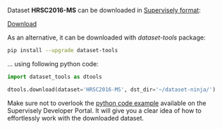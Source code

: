 Dataset **HRSC2016-MS** can be downloaded in [Supervisely format](https://developer.supervisely.com/api-references/supervisely-annotation-json-format):

 [Download](https://assets.supervisely.com/remote/eyJsaW5rIjogInMzOi8vc3VwZXJ2aXNlbHktZGF0YXNldHMvMjUwNV9IUlNDMjAxNi1NUy9ocnNjMjAxNi1tcy1EYXRhc2V0TmluamEudGFyIiwgInNpZyI6ICJNTlFHOC9MdXluUkh5SDY1TkxrVjdrVjU0TElkeXFNRmxZRnVFQ09mYzZRPSJ9?response-content-disposition=attachment%3B%20filename%3D%22hrsc2016-ms-DatasetNinja.tar%22)

As an alternative, it can be downloaded with *dataset-tools* package:
``` bash
pip install --upgrade dataset-tools
```

... using following python code:
``` python
import dataset_tools as dtools

dtools.download(dataset='HRSC2016-MS', dst_dir='~/dataset-ninja/')
```
Make sure not to overlook the [python code example](https://developer.supervisely.com/getting-started/python-sdk-tutorials/iterate-over-a-local-project) available on the Supervisely Developer Portal. It will give you a clear idea of how to effortlessly work with the downloaded dataset.

